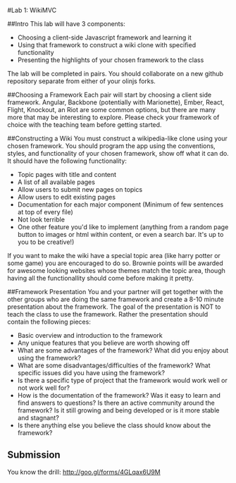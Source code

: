 #Lab 1: WikiMVC

##Intro
This lab will have 3 components: 
- Choosing a client-side Javascript framework and learning it 
- Using that framework to construct a wiki clone with specified functionality
- Presenting the highlights of your chosen framework to the class

The lab will be completed in pairs. You should collaborate on a new github repository separate from either of your olinjs forks.

##Choosing a Framework
Each pair will start by choosing a client side framework. Angular, Backbone (potentially with Marionette), Ember, React, Flight, Knockout, an Riot are some common options, but there are many more that may be interesting to explore.
Please check your framework of choice with the teaching team before getting started.

##Constructing a Wiki
You must construct a wikipedia-like clone using your chosen framework. You should program the app using the conventions, styles, and functionality of your chosen framework, show off what it can do. It should have the following functionality:
- Topic pages with title and content
- A list of all available pages
- Allow users to submit new pages on topics
- Allow users to edit existing pages 
- Documentation for each major component (Minimum of few sentences at top of every file)
- Not look terrible
- One other feature you'd like to implement (anything from a random page button to images or html within content, or even a search bar. It's up to you to be creative!)


If you want to make the wiki have a special topic area (like harry potter or some game) you are encouraged to do so. 
Brownie points will be awarded for awesome looking websites whose themes match the topic area, though having all the functionallity should come before making it pretty.

##Framework Presentation
You and your partner will get together with the other groups who are doing the same framework and create a 8-10 minute presentation about the framework. 
The goal of the presentation is NOT to teach the class to use the framework. 
Rather the presentation should contain the following pieces:
- Basic overview and introduction to the framework
- Any unique features that you believe are worth showing off
- What are some advantages of the framework? What did you enjoy about using the framework?
- What are some disadvantages/difficulties of the framework? What specific issues did you have using the framework?
- Is there a specific type of project that the framework would work well or not work well for?
- How is the documentation of the framework? Was it easy to learn and find answers to questions? Is there an active community around the framework? Is it still growing and being developed or is it more stable and stagnant?
- Is there anything else you believe the class should know about the framework?

## Submission
You know the drill: http://goo.gl/forms/4GLqax6U9M
